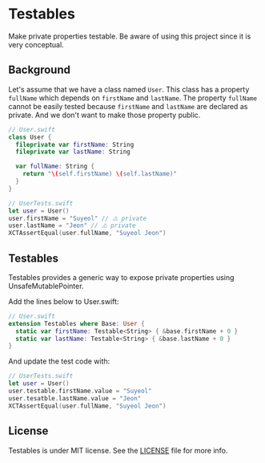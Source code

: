 # Testables

Make private properties testable. Be aware of using this project since it is very conceptual.

## Background

Let's assume that we have a class named `User`. This class has a property `fullName` which depends on `firstName` and `lastName`. The property `fullName` cannot be easily tested because `firstName` and `lastName` are declared as private. And we don't want to make those property public.

```swift
// User.swift
class User {
  fileprivate var firstName: String
  fileprivate var lastName: String

  var fullName: String {
    return "\(self.firstName) \(self.lastName)"
  }
}

// UserTests.swift
let user = User()
user.firstName = "Suyeol" // ⚠️ private
user.lastName = "Jeon" // ⚠️ private
XCTAssertEqual(user.fullName, "Suyeol Jeon")
```

## Testables

Testables provides a generic way to expose private properties using UnsafeMutablePointer.

Add the lines below to User.swift:

```swift
// User.swift
extension Testables where Base: User {
  static var firstName: Testable<String> { &base.firstName + 0 }
  static var lastName: Testable<String> { &base.lastName + 0 }
}
```

And update the test code with:

```swift
// UserTests.swift
let user = User()
user.testable.firstName.value = "Suyeol"
user.tesatble.lastName.value = "Jeon"
XCTAssertEqual(user.fullName, "Suyeol Jeon")
```

## License

Testables is under MIT license. See the [LICENSE](LICENSE) file for more info.
